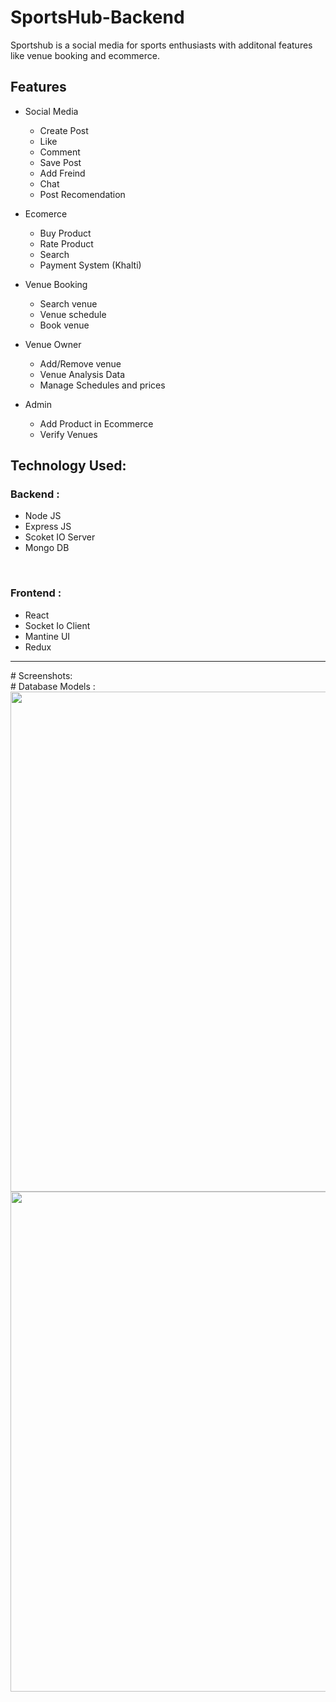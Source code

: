 # SportsHub-Backend

Sportshub is a social media for sports enthusiasts with additonal features like venue booking and ecommerce.

## Features

- Social Media
  - Create Post
  - Like
  - Comment
  - Save Post
  - Add Freind
  - Chat
  - Post Recomendation
  
- Ecomerce
  - Buy Product 
  - Rate Product 
  - Search 
  - Payment System (Khalti)
  
- Venue Booking
  - Search venue 
  - Venue schedule 
  - Book venue
  
- Venue Owner
  - Add/Remove venue
  - Venue Analysis Data
  - Manage Schedules and prices
  
- Admin
  - Add Product in Ecommerce
  - Verify Venues
  
  

## Technology Used:
### Backend :
- Node JS
- Express JS
- Scoket IO Server
- Mongo DB
<br>

### Frontend :
- React
- Socket Io Client
- Mantine UI
- Redux

<hr>
# Screenshots:

<br>
# Database Models :
<img src="https://github.com/ramanic/Sportshub-MERN/raw/main/ss/ss1.png" width="800px"></img>
<img src="https://github.com/ramanic/Sportshub-MERN/raw/main/ss/ss2.jpg" width="800px"></img>
